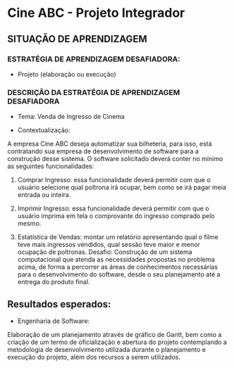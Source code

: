 # Cine ABC - Projeto Integrador

## SITUAÇÃO DE APRENDIZAGEM

### ESTRATÉGIA DE APRENDIZAGEM DESAFIADORA:

- Projeto (elaboração ou execução)


### DESCRIÇÃO DA ESTRATÉGIA DE APRENDIZAGEM DESAFIADORA

- Tema: Venda de Ingresso de Cinema

- Contextualização:

A empresa Cine ABC deseja automatizar sua bilheteria, para isso, está contratando sua empresa de
desenvolvimento de software para a construção desse sistema.
O software solicitado deverá conter no mínimo as seguintes funcionalidades:

1. Comprar Ingresso: essa funcionalidade deverá permitir com que o usuário selecione qual poltrona
irá ocupar, bem como se irá pagar meia entrada ou inteira.

2. Imprimir Ingresso: essa funcionalidade deverá permitir com que o usuário imprima em tela o
comprovante do ingresso comprado pelo mesmo.

3. Estatística de Vendas: montar um relatório apresentando qual o filme teve mais ingressos vendidos,
qual sessão teve maior e menor ocupação de poltronas.
Desafio: Construção de um sistema computacional que atenda as necessidades propostas no problema
acima, de forma a percorrer as áreas de conhecimentos necessárias para o desenvolvimento do software,
desde o seu planejamento até a entrega do produto final.

## Resultados esperados: 

- Engenharia de Software:

Elaboração de um planejamento através de gráfico de Gantt, bem como a criação
de um termo de oficialização e abertura do projeto contemplando a metodologia de desenvolvimento utilizada
durante o planejamento e execução do projeto, além dos recursos a serem utilizados.

